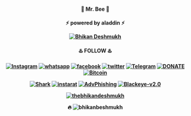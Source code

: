 <h4 align="center">📌 Mr. Bee 📌<h4 align="center">

<p align="center"> ⚡ powered by aladdin ⚡<p align="center">

<P></p>

<p align="center"><a href="https://github.com/bhikandeshmukh"><img title="Bhikan Deshmukh" src="https://github-readme-stats.vercel.app/api?username=bhikandeshmukh&show_icons=true&include_all_commits=true&theme=default&cache_seconds=3200"></a>
</p>


<p align="center">
<h4 align="center">♨️ FOLLOW ♨️<h4 align="center">
<a href="https://www.instagram.com/bhikan_deshmukh/"><img title="Instagram" src="https://img.shields.io/badge/instagram-%23E4405F.svg?&style=for-the-badge&logo=instagram&logoColor=white"></a>
<a href="https://wa.me/918600525401"><img title="whatsapp" src="https://img.shields.io/badge/WHATSAPP-%2325D366.svg?&style=for-the-badge&logo=whatsapp&logoColor=white"></a>
<a href="https://www.facebook.com/thebhikandeshmukh"><img title="facebook" src="https://img.shields.io/badge/facebook-%231877F2.svg?&style=for-the-badge&logo=facebook&logoColor=white"></a>
<a href="https://www.twitter.com/bhikan_deshmukh/"><img title="twitter" src="https://img.shields.io/badge/twitter-%231DA1F2.svg?&style=for-the-badge&logo=twitter&logoColor=white"></a>
<a href="https://t.me/dev_aladdin"><img title="Telegram" src="https://img.shields.io/badge/Telegram-blue?style=for-the-badge&logo=Telegram"></a>
<a href="https://rzp.io/l/mrbee"><img title="DONATE" src="https://img.shields.io/badge/DONATE-yellow?style=for-the-badge&logo=google-pay"></a>
<a href="https://blockchain.com/btc/payment_request?address=152Z6LYLZ3AN8Fvhry3CLyqirAJ2rmEiAD&amount=0.00008703&message=DONATE"><img title="Bitcoin" src="https://img.shields.io/badge/bitcoin-%23000000.svg?&style=for-the-badge&logo=bitcoin&logoColor=white"></a>
</p>    

<p align="center"> 
<a href="https://github.com/bhikandeshmukh/shark"><img title="Shark" src="https://github-readme-stats.vercel.app/api/pin/?username=bhikandeshmukh&repo=shark&theme=dark"></a>
<a href="https://github.com/bhikandeshmukh/instarat"><img title="instarat" src="https://github-readme-stats.vercel.app/api/pin/?username=bhikandeshmukh&repo=instarat&theme=default"></a>
<a href="https://github.com/bhikandeshmukh/badges"><img title="AdvPhishing" src="https://github-readme-stats.vercel.app/api/pin/?username=bhikandeshmukh&repo=badges&theme=dark"></a>
<a href="https://github.com/bhikandeshmukh/sheller"><img title="Blackeye-v2.0" src="https://github-readme-stats.vercel.app/api/pin/?username=bhikandeshmukh&repo=sheller&theme=default"></a>
</p>

<p align="center">
<a href="https://github.com/bebhikandeshmukh"><img title="thebhikandeshmukh" src="https://github-readme-stats.vercel.app/api/top-langs/?username=bhikandeshmukh&layout=compact"></a>
</p>

<p align="center"> 🔥 <img src="https://komarev.com/ghpvc/?username=bhikanbeshmukh&color=brightgreen" alt="bhikanbeshmukh" />
